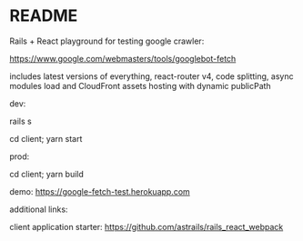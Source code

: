 # README

Rails + React playground for testing google crawler:

https://www.google.com/webmasters/tools/googlebot-fetch


includes latest versions of everything, react-router v4, code splitting, async modules load and CloudFront assets hosting with dynamic publicPath

dev:

rails s

cd client; yarn start


prod:

cd client; yarn build


demo: https://google-fetch-test.herokuapp.com


additional links:

client application starter: https://github.com/astrails/rails_react_webpack
